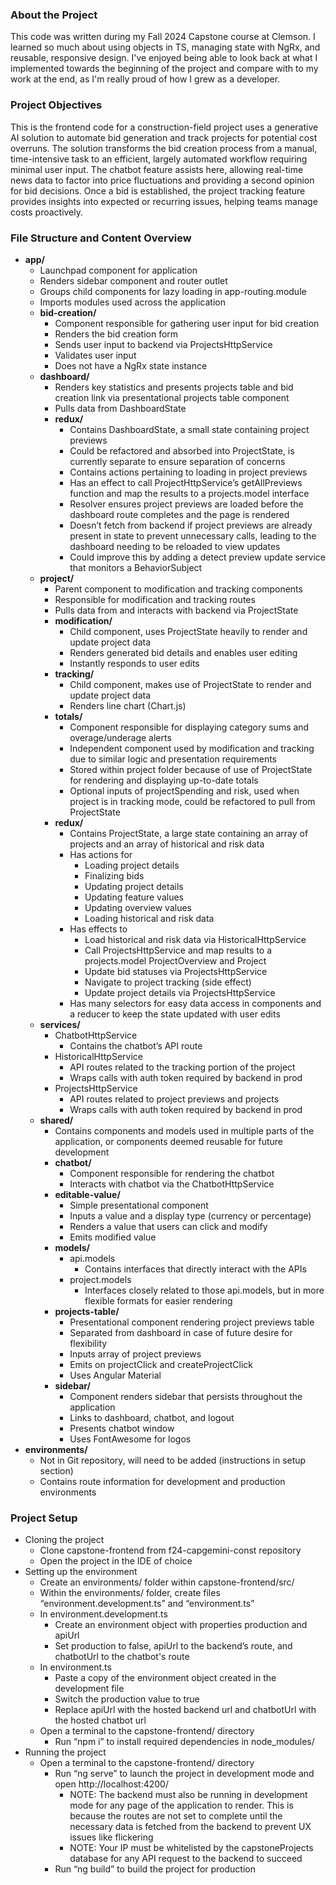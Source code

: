 ### About the Project
This code was written during my Fall 2024 Capstone course at Clemson. I learned so much about using objects in TS, managing state with NgRx, and reusable, responsive design. I've enjoyed being able to look back at what I implemented towards the beginning of the project and compare with to my work at the end, as I'm really proud of how I grew as a developer.

### Project Objectives
This is the frontend code for a construction-field project uses a generative AI solution to automate bid generation and track projects for potential cost overruns. The solution transforms the bid creation process from a manual, time-intensive task to an efficient, largely automated workflow requiring minimal user input. The chatbot feature assists here, allowing real-time news data to factor into price fluctuations and providing a second opinion for bid decisions. Once a bid is established, the project tracking feature provides insights into expected or recurring issues, helping teams manage costs proactively. 
### File Structure and Content Overview
- **app/**
  - Launchpad component for application
  - Renders sidebar component and router outlet 
  - Groups child components for lazy loading in app-routing.module
  - Imports modules used across the application
  - **bid-creation/**
    - Component responsible for gathering user input for bid creation
    - Renders the bid creation form
    - Sends user input to backend via ProjectsHttpService
    - Validates user input
    - Does not have a NgRx state instance
  - **dashboard/**
    - Renders key statistics and presents projects table and bid creation link via presentational projects table component
    - Pulls data from DashboardState
    - **redux/**
      - Contains DashboardState, a small state containing project previews
      - Could be refactored and absorbed into ProjectState, is currently separate to ensure separation of concerns
      - Contains actions pertaining to loading in project previews
      - Has an effect to call ProjectHttpService’s getAllPreviews function and map the results to a projects.model interface
      - Resolver ensures project previews are loaded before the dashboard route completes and the page is rendered
      - Doesn’t fetch from backend if project previews are already present in state to prevent unnecessary calls, leading to the dashboard needing to be reloaded to view updates
      - Could improve this by adding a detect preview update service that monitors a BehaviorSubject
  - **project/**
    - Parent component to modification and tracking components
    - Responsible for modification and tracking routes
    - Pulls data from and interacts with backend via ProjectState
    - **modification/**
      - Child component, uses ProjectState heavily to render and update project data
      - Renders generated bid details and enables user editing
      - Instantly responds to user edits
    - **tracking/**
      - Child component, makes use of ProjectState to render and update project data
      - Renders line chart (Chart.js)
    - **totals/**
      - Component responsible for displaying category sums and overage/underage alerts
      - Independent component used by modification and tracking due to similar logic and presentation requirements
      - Stored within project folder because of use of ProjectState for rendering and displaying up-to-date totals
      - Optional inputs of projectSpending and risk, used when project is in tracking mode, could be refactored to pull from ProjectState
    - **redux/**
      - Contains ProjectState, a large state containing an array of projects and an array of historical and risk data
      - Has actions for
        - Loading project details
        - Finalizing bids
        - Updating project details
        - Updating feature values
        - Updating overview values
        - Loading historical and risk data
      - Has effects to
        - Load historical and risk data via HistoricalHttpService
        - Call ProjectsHttpService and map results to a projects.model ProjectOverview and Project
        - Update bid statuses via ProjectsHttpService
        - Navigate to project tracking (side effect)
        - Update project details via ProjectsHttpService
      - Has many selectors for easy data access in components and a reducer to keep the state updated with user edits
  - **services/**
    - ChatbotHttpService
      - Contains the chatbot’s API route
    - HistoricalHttpService
      - API routes related to the tracking portion of the project
      - Wraps calls with auth token required by backend in prod
    - ProjectsHttpService
      - API routes related to project previews and projects
      - Wraps calls with auth token required by backend in prod
  - **shared/**
    - Contains components and models used in multiple parts of the application, or components deemed reusable for future development
    - **chatbot/**
      - Component responsible for rendering the chatbot
      - Interacts with chatbot via the ChatbotHttpService
    - **editable-value/**
      - Simple presentational component
      - Inputs a value and a display type (currency or percentage)
      - Renders a value that users can click and modify
      - Emits modified value
    - **models/**
      - api.models
        - Contains interfaces that directly interact with the APIs
      - project.models
        - Interfaces closely related to those api.models, but in more flexible formats for easier rendering
    - **projects-table/**
      - Presentational component rendering project previews table
      - Separated from dashboard in case of future desire for flexibility
      - Inputs array of project previews
      - Emits on projectClick and createProjectClick
      - Uses Angular Material
    - **sidebar/**
      - Component renders sidebar that persists throughout the application
      - Links to dashboard, chatbot, and logout
      - Presents chatbot window
      - Uses FontAwesome for logos
- **environments/** 
  - Not in Git repository, will need to be added (instructions in setup section)
  - Contains route information for development and production environments
### Project Setup
- Cloning the project
  - Clone capstone-frontend from f24-capgemini-const repository
  - Open the project in the IDE of choice
- Setting up the environment
  - Create an environments/ folder within capstone-frontend/src/
  - Within the environments/ folder, create files “environment.development.ts” and “environment.ts”
  - In environment.development.ts
    - Create an environment object with properties production and apiUrl
    - Set production to false, apiUrl to the backend’s route, and chatbotUrl to the chatbot's route
  - In environment.ts
    - Paste a copy of the environment object created in the development file
    - Switch the production value to true
    - Replace apiUrl with the hosted backend url and chatbotUrl with the hosted chatbot url
  - Open a terminal to the capstone-frontend/ directory
    - Run “npm i” to install required dependencies in node_modules/
- Running the project
  - Open a terminal to the capstone-frontend/ directory
    - Run “ng serve” to launch the project in development mode and open http://localhost:4200/
      - NOTE: The backend must also be running in development mode for any page of the application to render. This is because the routes are not set to complete until the necessary data is fetched from the backend to prevent UX issues like flickering
      - NOTE: Your IP must be whitelisted by the capstoneProjects database for any API request to the backend to succeed
    - Run “ng build” to build the project for production

